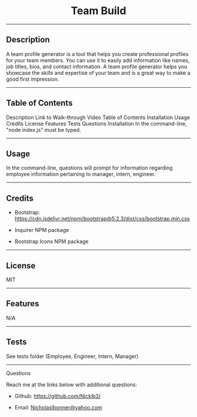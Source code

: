 <h1 align="center">Team Build</h1>

---

## Description

A team profile generator is a tool that helps you create professional profiles for your team members. You can use it to easily add information like names, job titles, bios, and contact information. A team profile generator helps you showcase the skills and expertise of your team and is a great way to make a good first impression.

---

## Table of Contents

Description Link to Walk-through Video Table of Contents Installation Usage Credits License Features Tests Questions Installation In the command-line, "node index.js" must be typed.

---

## Usage

In the command-line, questions will prompt for information regarding employee information pertaining to manager, intern, engineer.

---

##  Credits

* Bootstrap: https://cdn.jsdelivr.net/npm/bootstrap@5.2.3/dist/css/bootstrap.min.css

* Inquirer NPM package

* Bootstrap Icons NPM package

---

## License

MIT

---

## Features

N/A

---

## Tests

See tests folder (Employee, Engineer, Intern, Manager)

--- 
Questions

Reach me at the links below with additional questions:

* Github: https://github.com/Nicklb3/  

* Email: Nicholaslbonner@yahoo.com

